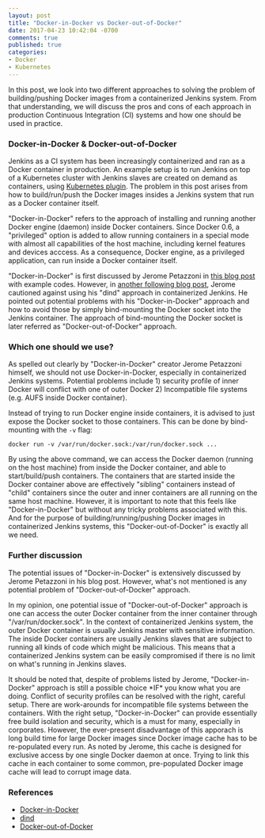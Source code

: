 ```yaml
---
layout: post
title: "Docker-in-Docker vs Docker-out-of-Docker"
date: 2017-04-23 10:42:04 -0700
comments: true
published: true
categories: 
- Docker
- Kubernetes
---
```


In this post, we look into two different approaches to solving the problem of building/pushing Docker images from a containerized Jenkins system.
From that understanding, we will discuss the pros and cons of each approach in production Continuous Integration (CI) systems and how one should be used in practice.

<!--more-->

### Docker-in-Docker & Docker-out-of-Docker

Jenkins as a CI system has been increasingly containerized and ran as a Docker container in production. 
An example setup is to run Jenkins on top of a Kubernetes cluster with Jenkins slaves are created on demand as containers, using [Kubernetes plugin](https://wiki.jenkins-ci.org/display/JENKINS/Kubernetes+Plugin).
The problem in this post arises from how to build/run/push the Docker images insides a Jenkins system that run as a Docker container itself.

"Docker-in-Docker" refers to the approach of installing and running another Docker engine (daemon) inside Docker containers. 
Since Docker 0.6, a "privileged" option is added to allow running containers in a special mode with almost all capabilities of the host machine, including kernel features and devices acccess. 
As a consequence, Docker engine, as a privileged application, can run inside a Docker container itself.

"Docker-in-Docker" is first discussed by Jerome Petazzoni in [this blog post](https://blog.docker.com/2013/09/docker-can-now-run-within-docker/) with example codes. 
However, in [another following blog post](https://jpetazzo.github.io/2015/09/03/do-not-use-docker-in-docker-for-ci/), Jerome cautioned against using his "dind" approach in containerized Jenkins.
He pointed out potential problems with his "Docker-in-Docker" approach and how to avoid those by simply bind-mounting the Docker socket into the Jenkins container.
The approach of bind-mounting the Docker socket is later referred as "Docker-out-of-Docker" approach.

### Which one should we use?

As spelled out clearly by "Docker-in-Docker" creator Jerome Petazzoni himself, we should not use Docker-in-Docker, especially in containerized Jenkins systems.
Potential problems include 1) security profile of inner Docker will conflict with one of outer Docker 2) Incompatible file systems (e.g. AUFS inside Docker container).

Instead of trying to run Docker engine inside containers, it is advised to just expose the Docker socket to those containers. 
This can be done by bind-mounting with the `-v` flag:

``` plain Docker out of Docker
docker run -v /var/run/docker.sock:/var/run/docker.sock ...
``` 

By using the above command, we can access the Docker daemon (running on the host machine) from inside the Docker container, and able to start/build/push containers.
The containers that are started inside the Docker container above are effectively "sibling" containers instead of "child" containers since the outer and inner containers are all running on the same host machine.
However, it is important to note that this feels like "Docker-in-Docker" but without any tricky problems associated with this.
And for the purpose of building/running/pushing Docker images in containerized Jenkins systems, this "Docker-out-of-Docker" is exactly all we need.

### Further discussion

The potential issues of "Docker-in-Docker" is extensively discussed by Jerome Petazzoni in his blog post.
However, what's not mentioned is any potential problem of "Docker-out-of-Docker" approach.

In my opinion, one potential issue of "Docker-out-of-Docker" approach is one can access the outer Docker container from the inner container through "/var/run/docker.sock".
In the context of containerized Jenkins system, the outer Docker container is usually Jenkins master with sensitive information.
The inside Docker containers are usually Jenkins slaves that are subject to running all kinds of code which might be malicious.
This means that a containerized Jenkins system can be easily compromised if there is no limit on what's running in Jenkins slaves.

It should be noted that, despite of problems listed by Jerome, "Docker-in-Docker" approach is still a possible choice \*IF\* you know what you are doing. 
Conflict of security profiles can be resolved with the right, careful setup. 
There are work-arounds for incompatible file systems between the containers. 
With the right setup, "Docker-in-Docker" can provide essentially free build isolation and security, which is a must for many, especially in corporates.
However, the ever-present disadvantage of this apporach is long build time for large Docker images since Docker image cache has to be re-populated every run.
As noted by Jerome, this cache is designed for exclusive access by one single Docker daemon at once. 
Trying to link this cache in each container to some common, pre-populated Docker image cache will lead to corrupt image data.

### References

* [Docker-in-Docker](https://blog.docker.com/2013/09/docker-can-now-run-within-docker/)
* [dind](https://github.com/jpetazzo/dind)
* [Docker-out-of-Docker](https://jpetazzo.github.io/2015/09/03/do-not-use-docker-in-docker-for-ci/)
